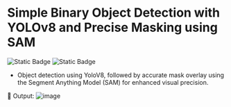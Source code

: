 # Simple Binary Object Detection with YOLOv8 and Precise Masking using SAM
![Static Badge](https://img.shields.io/badge/SAM-Anything-blue)
![Static Badge](https://img.shields.io/badge/Yolo-V8-8A2BE2)

- Object detection using YoloV8, followed by accurate mask overlay using the Segment Anything Model (SAM) for enhanced visual precision.

📌 Output:
![image](https://github.com/user-attachments/assets/6480fe61-341a-443e-a15d-f5d2e3baf1a9)
